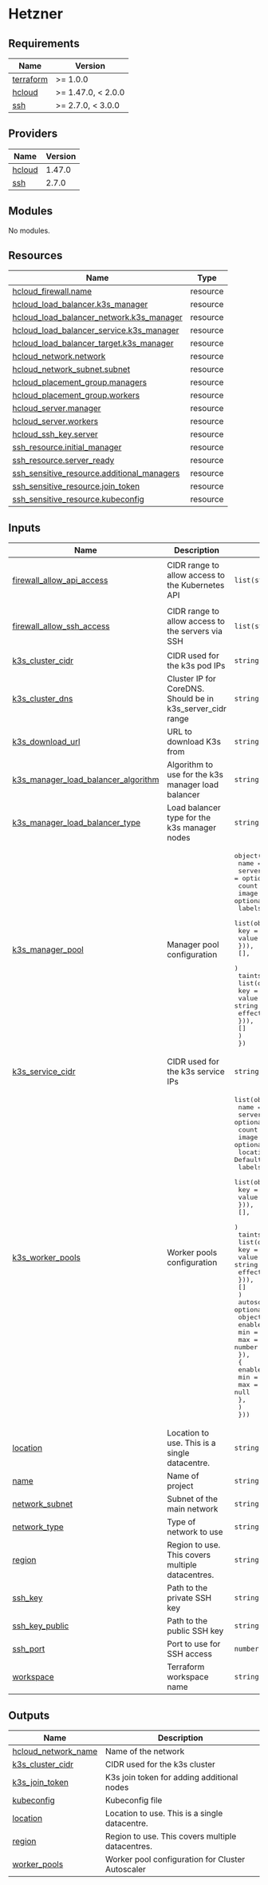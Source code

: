 # Hetzner

<!-- BEGIN_TF_DOCS -->
## Requirements

| Name | Version |
|------|---------|
| <a name="requirement_terraform"></a> [terraform](#requirement\_terraform) | >= 1.0.0 |
| <a name="requirement_hcloud"></a> [hcloud](#requirement\_hcloud) | >= 1.47.0, < 2.0.0 |
| <a name="requirement_ssh"></a> [ssh](#requirement\_ssh) | >= 2.7.0, < 3.0.0 |

## Providers

| Name | Version |
|------|---------|
| <a name="provider_hcloud"></a> [hcloud](#provider\_hcloud) | 1.47.0 |
| <a name="provider_ssh"></a> [ssh](#provider\_ssh) | 2.7.0 |

## Modules

No modules.

## Resources

| Name | Type |
|------|------|
| [hcloud_firewall.name](https://registry.terraform.io/providers/hetznercloud/hcloud/latest/docs/resources/firewall) | resource |
| [hcloud_load_balancer.k3s_manager](https://registry.terraform.io/providers/hetznercloud/hcloud/latest/docs/resources/load_balancer) | resource |
| [hcloud_load_balancer_network.k3s_manager](https://registry.terraform.io/providers/hetznercloud/hcloud/latest/docs/resources/load_balancer_network) | resource |
| [hcloud_load_balancer_service.k3s_manager](https://registry.terraform.io/providers/hetznercloud/hcloud/latest/docs/resources/load_balancer_service) | resource |
| [hcloud_load_balancer_target.k3s_manager](https://registry.terraform.io/providers/hetznercloud/hcloud/latest/docs/resources/load_balancer_target) | resource |
| [hcloud_network.network](https://registry.terraform.io/providers/hetznercloud/hcloud/latest/docs/resources/network) | resource |
| [hcloud_network_subnet.subnet](https://registry.terraform.io/providers/hetznercloud/hcloud/latest/docs/resources/network_subnet) | resource |
| [hcloud_placement_group.managers](https://registry.terraform.io/providers/hetznercloud/hcloud/latest/docs/resources/placement_group) | resource |
| [hcloud_placement_group.workers](https://registry.terraform.io/providers/hetznercloud/hcloud/latest/docs/resources/placement_group) | resource |
| [hcloud_server.manager](https://registry.terraform.io/providers/hetznercloud/hcloud/latest/docs/resources/server) | resource |
| [hcloud_server.workers](https://registry.terraform.io/providers/hetznercloud/hcloud/latest/docs/resources/server) | resource |
| [hcloud_ssh_key.server](https://registry.terraform.io/providers/hetznercloud/hcloud/latest/docs/resources/ssh_key) | resource |
| [ssh_resource.initial_manager](https://registry.terraform.io/providers/loafoe/ssh/latest/docs/resources/resource) | resource |
| [ssh_resource.server_ready](https://registry.terraform.io/providers/loafoe/ssh/latest/docs/resources/resource) | resource |
| [ssh_sensitive_resource.additional_managers](https://registry.terraform.io/providers/loafoe/ssh/latest/docs/resources/sensitive_resource) | resource |
| [ssh_sensitive_resource.join_token](https://registry.terraform.io/providers/loafoe/ssh/latest/docs/resources/sensitive_resource) | resource |
| [ssh_sensitive_resource.kubeconfig](https://registry.terraform.io/providers/loafoe/ssh/latest/docs/resources/sensitive_resource) | resource |

## Inputs

| Name | Description | Type | Default | Required |
|------|-------------|------|---------|:--------:|
| <a name="input_firewall_allow_api_access"></a> [firewall\_allow\_api\_access](#input\_firewall\_allow\_api\_access) | CIDR range to allow access to the Kubernetes API | `list(string)` | <pre>[<br>  "0.0.0.0/0",<br>  "::/0"<br>]</pre> | no |
| <a name="input_firewall_allow_ssh_access"></a> [firewall\_allow\_ssh\_access](#input\_firewall\_allow\_ssh\_access) | CIDR range to allow access to the servers via SSH | `list(string)` | <pre>[<br>  "0.0.0.0/0",<br>  "::/0"<br>]</pre> | no |
| <a name="input_k3s_cluster_cidr"></a> [k3s\_cluster\_cidr](#input\_k3s\_cluster\_cidr) | CIDR used for the k3s pod IPs | `string` | `"10.244.0.0/16"` | no |
| <a name="input_k3s_cluster_dns"></a> [k3s\_cluster\_dns](#input\_k3s\_cluster\_dns) | Cluster IP for CoreDNS. Should be in k3s\_server\_cidr range | `string` | `"10.43.0.10"` | no |
| <a name="input_k3s_download_url"></a> [k3s\_download\_url](#input\_k3s\_download\_url) | URL to download K3s from | `string` | `"https://get.k3s.io"` | no |
| <a name="input_k3s_manager_load_balancer_algorithm"></a> [k3s\_manager\_load\_balancer\_algorithm](#input\_k3s\_manager\_load\_balancer\_algorithm) | Algorithm to use for the k3s manager load balancer | `string` | `"round_robin"` | no |
| <a name="input_k3s_manager_load_balancer_type"></a> [k3s\_manager\_load\_balancer\_type](#input\_k3s\_manager\_load\_balancer\_type) | Load balancer type for the k3s manager nodes | `string` | `"lb11"` | no |
| <a name="input_k3s_manager_pool"></a> [k3s\_manager\_pool](#input\_k3s\_manager\_pool) | Manager pool configuration | <pre>object({<br>    name        = optional(string, "manager")<br>    server_type = optional(string, "cx22")<br>    count       = optional(number, 1)<br>    image       = optional(string, "ubuntu-24.04")<br>    labels = optional(<br>      list(object({<br>        key   = string<br>        value = string<br>      })),<br>      [],<br>    )<br>    taints = optional(<br>      list(object({<br>        key    = string<br>        value  = string<br>        effect = string<br>      })),<br>      []<br>    )<br>  })</pre> | `{}` | no |
| <a name="input_k3s_service_cidr"></a> [k3s\_service\_cidr](#input\_k3s\_service\_cidr) | CIDR used for the k3s service IPs | `string` | `"10.43.0.0/16"` | no |
| <a name="input_k3s_worker_pools"></a> [k3s\_worker\_pools](#input\_k3s\_worker\_pools) | Worker pools configuration | <pre>list(object({<br>    name        = string<br>    server_type = optional(string, "cx22")<br>    count       = optional(number, 1)<br>    image       = optional(string, "ubuntu-24.04")<br>    location    = optional(string) # Defaults to var.location if not set<br>    labels = optional(<br>      list(object({<br>        key   = string<br>        value = string<br>      })),<br>      [],<br>    )<br>    taints = optional(<br>      list(object({<br>        key    = string<br>        value  = string<br>        effect = string<br>      })),<br>      []<br>    )<br>    autoscaling = optional(<br>      object({<br>        enabled = bool<br>        min     = number<br>        max     = number<br>      }),<br>      {<br>        enabled = false<br>        min     = null<br>        max     = null<br>      },<br>    )<br>  }))</pre> | `[]` | no |
| <a name="input_location"></a> [location](#input\_location) | Location to use. This is a single datacentre. | `string` | `"nbg1"` | no |
| <a name="input_name"></a> [name](#input\_name) | Name of project | `string` | `"infrastructure"` | no |
| <a name="input_network_subnet"></a> [network\_subnet](#input\_network\_subnet) | Subnet of the main network | `string` | `"10.0.0.0/16"` | no |
| <a name="input_network_type"></a> [network\_type](#input\_network\_type) | Type of network to use | `string` | `"cloud"` | no |
| <a name="input_region"></a> [region](#input\_region) | Region to use. This covers multiple datacentres. | `string` | `"eu-central"` | no |
| <a name="input_ssh_key"></a> [ssh\_key](#input\_ssh\_key) | Path to the private SSH key | `string` | `"~/.ssh/id_ed25519"` | no |
| <a name="input_ssh_key_public"></a> [ssh\_key\_public](#input\_ssh\_key\_public) | Path to the public SSH key | `string` | `"~/.ssh/id_ed25519.pub"` | no |
| <a name="input_ssh_port"></a> [ssh\_port](#input\_ssh\_port) | Port to use for SSH access | `number` | `2244` | no |
| <a name="input_workspace"></a> [workspace](#input\_workspace) | Terraform workspace name | `string` | `"default"` | no |

## Outputs

| Name | Description |
|------|-------------|
| <a name="output_hcloud_network_name"></a> [hcloud\_network\_name](#output\_hcloud\_network\_name) | Name of the network |
| <a name="output_k3s_cluster_cidr"></a> [k3s\_cluster\_cidr](#output\_k3s\_cluster\_cidr) | CIDR used for the k3s cluster |
| <a name="output_k3s_join_token"></a> [k3s\_join\_token](#output\_k3s\_join\_token) | K3s join token for adding additional nodes |
| <a name="output_kubeconfig"></a> [kubeconfig](#output\_kubeconfig) | Kubeconfig file |
| <a name="output_location"></a> [location](#output\_location) | Location to use. This is a single datacentre. |
| <a name="output_region"></a> [region](#output\_region) | Region to use. This covers multiple datacentres. |
| <a name="output_worker_pools"></a> [worker\_pools](#output\_worker\_pools) | Worker pool configuration for Cluster Autoscaler |
<!-- END_TF_DOCS -->

